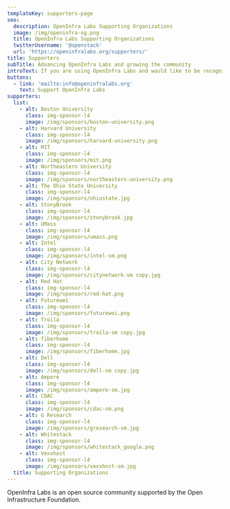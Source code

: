 ```yaml
---
templateKey: supporters-page
seo:
  description: OpenInfra Labs Supporting Organizations
  image: /img/openinfra-og.png
  title: OpenInfra Labs Supporting Organizations
  twitterUsername: '@openstack'
  url: 'https://openinfralabs.org/supporters/'
title: Supporters
subTitle: Advancing OpenInfra Labs and growing the community
introText: If you are using OpenInfra Labs and would like to be recognized as a OpenInfra Labs supporter, please connect with us.
buttons:
  - link: 'mailto:info@openinfralabs.org'
    text: Support OpenInfra Labs
supporters:
  list:
    - alt: Boston University
      class: img-sponsor-l4
      image: /img/sponsors/boston-university.png
    - alt: Harvard University
      class: img-sponsor-l4
      image: /img/sponsors/harvard-university.png
    - alt: MIT
      class: img-sponsor-l4
      image: /img/sponsors/mit.png
    - alt: Northeastern University
      class: img-sponsor-l4
      image: /img/sponsors/northeastern-university.png
    - alt: The Ohio State University
      class: img-sponsor-l4
      image: /img/sponsors/ohiostate.jpg
    - alt: StonyBrook
      class: img-sponsor-l4
      image: /img/sponsors/stonybrook.jpg
    - alt: UMass
      class: img-sponsor-l4
      image: /img/sponsors/umass.png
    - alt: Intel
      class: img-sponsor-l4
      image: /img/sponsors/intel-sm.png
    - alt: City Network
      class: img-sponsor-l4
      image: /img/sponsors/citynetwork-sm copy.jpg
    - alt: Red Hat
      class: img-sponsor-l4
      image: /img/sponsors/red-hat.png
    - alt: Futurewei
      class: img-sponsor-l4
      image: /img/sponsors/futurewei.png
    - alt: Troila
      class: img-sponsor-l4
      image: /img/sponsors/troila-sm copy.jpg
    - alt: fiberhome
      class: img-sponsor-l4
      image: /img/sponsors/fiberhome.jpg
    - alt: Dell
      class: img-sponsor-l4
      image: /img/sponsors/dell-sm copy.jpg
    - alt: Ampere
      class: img-sponsor-l4
      image: /img/sponsors/ampere-sm.jpg
    - alt: CDAC
      class: img-sponsor-l4
      image: /img/sponsors/cdac-sm.png
    - alt: G Research
      class: img-sponsor-l4
      image: /img/sponsors/gresearch-sm.jpg
    - alt: Whitestack
      class: img-sponsor-l4
      image: /img/sponsors/whitestack_google.png
    - alt: Vexxhost
      class: img-sponsor-l4
      image: /img/sponsors/vexxhost-sm.jpg
  title: Supporting Organizations
---
```


OpenInfra Labs is an open source community supported by the Open Infrastructure Foundation.


